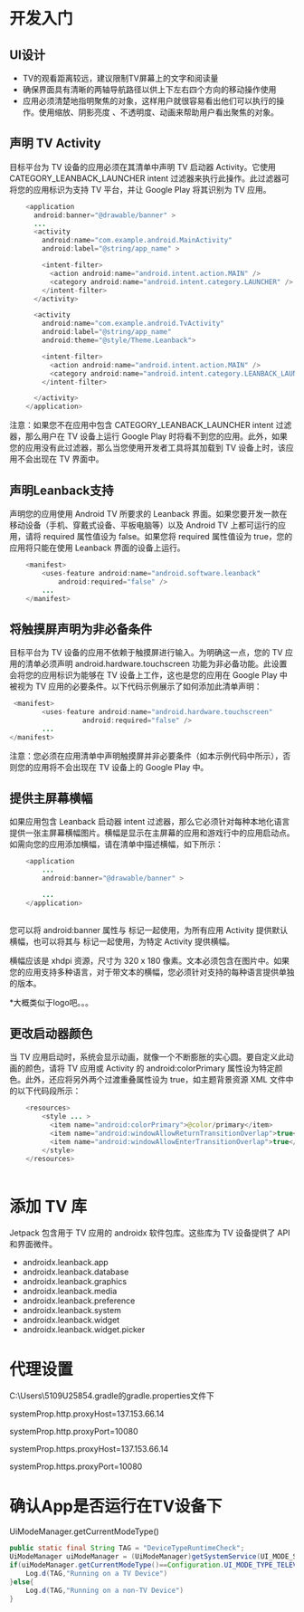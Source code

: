 # 开发入门

## UI设计

- TV的观看距离较远，建议限制TV屏幕上的文字和阅读量
- 确保界面具有清晰的两轴导航路径以供上下左右四个方向的移动操作使用
- 应用必须清楚地指明聚焦的对象，这样用户就很容易看出他们可以执行的操作。使用缩放、阴影亮度 、不透明度、动画来帮助用户看出聚焦的对象。

## 声明 TV Activity

目标平台为 TV 设备的应用必须在其清单中声明 TV 启动器 Activity。它使用 CATEGORY_LEANBACK_LAUNCHER intent 过滤器来执行此操作。此过滤器可将您的应用标识为支持 TV 平台，并让 Google Play 将其识别为 TV 应用。

```java
    <application
      android:banner="@drawable/banner" >
      ...
      <activity
        android:name="com.example.android.MainActivity"
        android:label="@string/app_name" >

        <intent-filter>
          <action android:name="android.intent.action.MAIN" />
          <category android:name="android.intent.category.LAUNCHER" />
        </intent-filter>
      </activity>

      <activity
        android:name="com.example.android.TvActivity"
        android:label="@string/app_name"
        android:theme="@style/Theme.Leanback">

        <intent-filter>
          <action android:name="android.intent.action.MAIN" />
          <category android:name="android.intent.category.LEANBACK_LAUNCHER" />
        </intent-filter>

      </activity>
    </application>
```

注意：如果您不在应用中包含 CATEGORY_LEANBACK_LAUNCHER intent 过滤器，那么用户在 TV 设备上运行 Google Play 时将看不到您的应用。此外，如果您的应用没有此过滤器，那么当您使用开发者工具将其加载到 TV 设备上时，该应用不会出现在 TV 界面中。

## 声明Leanback支持

声明您的应用使用 Android TV 所要求的 Leanback 界面。如果您要开发一款在移动设备（手机、穿戴式设备、平板电脑等）以及 Android TV 上都可运行的应用，请将 required 属性值设为 false。如果您将 required 属性值设为 true，您的应用将只能在使用 Leanback 界面的设备上运行。

```java
    <manifest>
        <uses-feature android:name="android.software.leanback"
            android:required="false" />
        ...
    </manifest>
```

## 将触摸屏声明为非必备条件

目标平台为 TV 设备的应用不依赖于触摸屏进行输入。为明确这一点，您的 TV 应用的清单必须声明 android.hardware.touchscreen 功能为非必备功能。此设置会将您的应用标识为能够在 TV 设备上工作，这也是您的应用在 Google Play 中被视为 TV 应用的必要条件。以下代码示例展示了如何添加此清单声明：

```java
 <manifest>
        <uses-feature android:name="android.hardware.touchscreen"
                  android:required="false" />
        ...
</manifest>
```

注意：您必须在应用清单中声明触摸屏并非必要条件（如本示例代码中所示），否则您的应用将不会出现在 TV 设备上的 Google Play 中。

## 提供主屏幕横幅

如果应用包含 Leanback 启动器 intent 过滤器，那么它必须针对每种本地化语言提供一张主屏幕横幅图片。横幅是显示在主屏幕的应用和游戏行中的应用启动点。如需向您的应用添加横幅，请在清单中描述横幅，如下所示：

```java
    <application
        ...
        android:banner="@drawable/banner" >

        ...
    </application>
    
```

您可以将 android:banner 属性与 <application> 标记一起使用，为所有应用 Activity 提供默认横幅，也可以将其与 <activity> 标记一起使用，为特定 Activity 提供横幅。

横幅应该是 xhdpi 资源，尺寸为 320 x 180 像素。文本必须包含在图片中。如果您的应用支持多种语言，对于带文本的横幅，您必须针对支持的每种语言提供单独的版本。

*大概类似于logo吧。。。

## 更改启动器颜色

当 TV 应用启动时，系统会显示动画，就像一个不断膨胀的实心圆。要自定义此动画的颜色，请将 TV 应用或 Activity 的 android:colorPrimary 属性设为特定颜色。此外，还应将另外两个过渡重叠属性设为 true，如主题背景资源 XML 文件中的以下代码段所示：

```java
    <resources>
        <style ... >
          <item name="android:colorPrimary">@color/primary</item>
          <item name="android:windowAllowReturnTransitionOverlap">true</item>
          <item name="android:windowAllowEnterTransitionOverlap">true</item>
        </style>
    </resources>
    
```

# 添加 TV 库

Jetpack 包含用于 TV 应用的 androidx 软件包库。这些库为 TV 设备提供了 API 和界面微件。

- androidx.leanback.app
- androidx.leanback.database
- androidx.leanback.graphics
- androidx.leanback.media
- androidx.leanback.preference
- androidx.leanback.system
- androidx.leanback.widget
- androidx.leanback.widget.picker

# 代理设置

C:\Users\5109U25854\.gradle的gradle.properties文件下

systemProp.http.proxyHost=137.153.66.14

systemProp.http.proxyPort=10080

systemProp.https.proxyHost=137.153.66.14

systemProp.https.proxyPort=10080

# 确认App是否运行在TV设备下

UiModeManager.getCurrentModeType()

```java
public static final String TAG = "DeviceTypeRuntimeCheck";
UiModeManager uiModeManager = (UiModeManager)getSystemService(UI_MODE_SERVICE);
if(uiModeManager.getCurrentModeType()==Configuration.UI_MODE_TYPE_TELEVISION){
    Log.d(TAG,"Running on a TV Device")
}else{
    Log.d(TAG,"Running on a non-TV Device")
}
```

